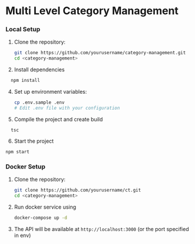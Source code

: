 # Multi Level Category Management


### Local Setup

1. Clone the repository:
   ```bash
   git clone https://github.com/yourusername/category-management.git
   cd <category-management>
   ```

2. Install dependencies
  ```bash
    npm install
  ```

4. Set up environment variables:
   ```bash
   cp .env.sample .env
   # Edit .env file with your configuration
   ```

5. Compile the project and create build 
  ```
    tsc

  ```

6. Start the project

  ```
  npm start

  ```

### Docker Setup

1. Clone the repository:
   ```bash
   git clone https://github.com/yourusername/ct.git
   cd <category-management>
   ```

2. Run docker service using
   ```bash
   docker-compose up -d
   ```

3. The API will be available at `http://localhost:3000` (or the port specified in env)

